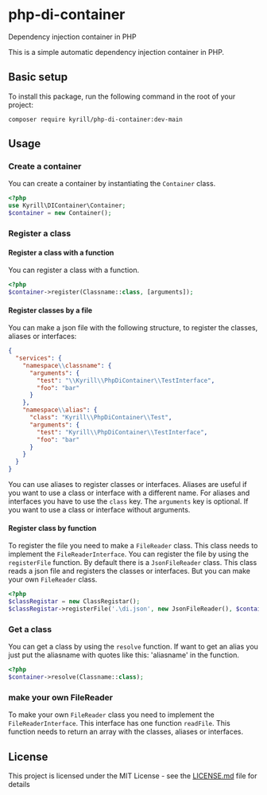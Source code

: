 # php-di-container
Dependency injection container in PHP

This is a simple automatic dependency injection container in PHP.

## Basic setup
To install this package, run the following command in the root of your project:
```
composer require kyrill/php-di-container:dev-main
```
## Usage
### Create a container
You can create a container by instantiating the `Container` class.
```php
<?php
use Kyrill\DIContainer\Container;
$container = new Container();
```
### Register a class
#### Register a class with a function
You can register a class with a function.
```php
<?php
$container->register(Classname::class, [arguments]);
```
#### Register classes by a file
You can make a json file with the following structure, to register the classes, aliases or interfaces:
```json
{
  "services": {
    "namespace\\classname": {
      "arguments": {
        "test": "\\Kyrill\\PhpDiContainer\\TestInterface",
        "foo": "bar"
      }
    },
    "namespace\\alias": {
      "class": "Kyrill\\PhpDiContainer\\Test",
      "arguments": {
        "test": "Kyrill\\PhpDiContainer\\TestInterface",
        "foo": "bar"
      }
    }
  }
}
```
You can use aliases to register classes or interfaces. Aliases are useful if you want to use a class or interface with a different name. For aliases and interfaces you have to use the `class` key. The `arguments` key is optional. If you want to use a class or interface without arguments.

#### Register class by function
To register the file you need to make a `FileReader` class. This class needs to implement the `FileReaderInterface`. You can register the file by using the `registerFile` function. By default there is a `JsonFileReader` class. This class reads a json file and registers the classes or interfaces. But you can make your own `FileReader` class.
```php
<?php
$classRegistar = new ClassRegistar();
$classRegistar->registerFile('.\di.json', new JsonFileReader(), $container);
```
### Get a class
You can get a class by using the `resolve` function. If want to get an alias you just put the aliasname with quotes like this: 'aliasname' in the function.
```php
<?php
$container->resolve(Classname::class);
```
### make your own FileReader
To make your own `FileReader` class you need to implement the `FileReaderInterface`. This interface has one function `readFile`. This function needs to return an array with the classes, aliases or interfaces.

## License

This project is licensed under the MIT License - see the [LICENSE.md](LICENSE.md) file for details